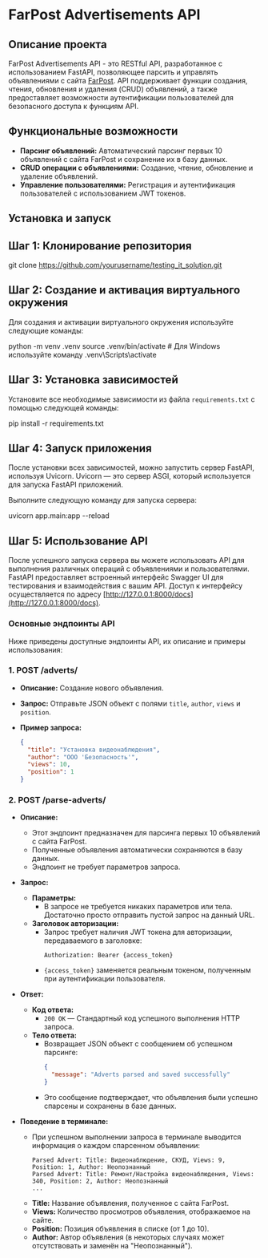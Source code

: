 # FarPost Advertisements API

## Описание проекта

FarPost Advertisements API - это RESTful API, разработанное с использованием FastAPI, позволяющее парсить и управлять объявлениями с сайта [FarPost](https://www.farpost.ru). API поддерживает функции создания, чтения, обновления и удаления (CRUD) объявлений, а также предоставляет возможности аутентификации пользователей для безопасного доступа к функциям API.

## Функциональные возможности

- **Парсинг объявлений:** Автоматический парсинг первых 10 объявлений с сайта FarPost и сохранение их в базу данных.
- **CRUD операции с объявлениями:** Создание, чтение, обновление и удаление объявлений.
- **Управление пользователями:** Регистрация и аутентификация пользователей с использованием JWT токенов.

## Установка и запуск

## Шаг 1: Клонирование репозитория

git clone https://github.com/yourusername/testing_it_solution.git

## Шаг 2: Создание и активация виртуального окружения

Для создания и активации виртуального окружения используйте следующие команды:

python -m venv .venv
source .venv/bin/activate   # Для Windows используйте команду .venv\Scripts\activate

## Шаг 3: Установка зависимостей

Установите все необходимые зависимости из файла `requirements.txt` с помощью следующей команды:

pip install -r requirements.txt

## Шаг 4: Запуск приложения

После установки всех зависимостей, можно запустить сервер FastAPI, используя Uvicorn. Uvicorn — это сервер ASGI, который используется для запуска FastAPI приложений.

Выполните следующую команду для запуска сервера:

uvicorn app.main:app --reload

## Шаг 5: Использование API

После успешного запуска сервера вы можете использовать API для выполнения различных операций с объявлениями и пользователями. FastAPI предоставляет встроенный интерфейс Swagger UI для тестирования и взаимодействия с вашим API. Доступ к интерфейсу осуществляется по адресу [http://127.0.0.1:8000/docs](http://127.0.0.1:8000/docs).

### Основные эндпоинты API

Ниже приведены доступные эндпоинты API, их описание и примеры использования:

### 1. **POST /adverts/**

- **Описание:** Создание нового объявления.
- **Запрос:** Отправьте JSON объект с полями `title`, `author`, `views` и `position`.
- **Пример запроса:**


  ```json
  {
    "title": "Установка видеонаблюдения",
    "author": "ООО 'Безопасность'",
    "views": 10,
    "position": 1
  }

### 2. **POST /parse-adverts/**

- **Описание:** 
  - Этот эндпоинт предназначен для парсинга первых 10 объявлений с сайта FarPost.
  - Полученные объявления автоматически сохраняются в базу данных.
  - Эндпоинт не требует параметров запроса.

- **Запрос:**
  - **Параметры:** 
    - В запросе не требуется никаких параметров или тела. Достаточно просто отправить пустой запрос на данный URL.
  - **Заголовок авторизации:** 
    - Запрос требует наличия JWT токена для авторизации, передаваемого в заголовке:
      ```http
      Authorization: Bearer {access_token}
      ```
    - `{access_token}` заменяется реальным токеном, полученным при аутентификации пользователя.

- **Ответ:**
  - **Код ответа:** 
    - `200 OK` — Стандартный код успешного выполнения HTTP запроса.
  - **Тело ответа:** 
    - Возвращает JSON объект с сообщением об успешном парсинге:
      ```json
      {
        "message": "Adverts parsed and saved successfully"
      }
      ```
    - Это сообщение подтверждает, что объявления были успешно спарсены и сохранены в базе данных.

- **Поведение в терминале:**
  - При успешном выполнении запроса в терминале выводится информация о каждом спарсенном объявлении:
    ```plaintext
    Parsed Advert: Title: Видеонаблюдение, СКУД, Views: 9, Position: 1, Author: Неопознанный
    Parsed Advert: Title: Ремонт/Настройка видеонаблюдения, Views: 340, Position: 2, Author: Неопознанный
    ...
    ```
  - **Title:** Название объявления, полученное с сайта FarPost.
  - **Views:** Количество просмотров объявления, отображаемое на сайте.
  - **Position:** Позиция объявления в списке (от 1 до 10).
  - **Author:** Автор объявления (в некоторых случаях может отсутствовать и заменён на "Неопознанный").

